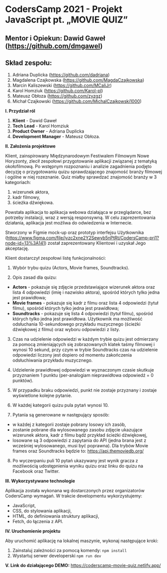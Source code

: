 # **CodersCamp 2021 - Projekt JavaScript pt. „MOVIE QUIZ”**

## **Mentor i Opiekun:** Dawid Gaweł (https://github.com/dmgawel)

## **Skład zespołu:**

1. Adriana Duplicka (https://github.com/dadriana)
2. Magdalena Czajkowska (https://github.com/MagdaCzajkowska)
3. Marcin Kaliszewski (https://github.com/MCaliJr)
4. Karol Homziuk (https://github.com/Karol-pl)
5. Mateusz Obłoza (https://github.com/zyzgz)
6. Michał Czajkowski (https://github.com/MichalCzajkowski1000)


**I. Przydział ról**

1.  **Klient** - Dawid Gaweł
2.  **Tech Lead** - Karol Homziuk
3.  **Product Owner** - Adriana Duplicka
4.  **Development Manager** - Mateusz Obłoza.


**II. Założenia projektowe**

Klient, zainspirowany Międzynarodowym Festiwalem Filmowym Nowe Horyzonty, zlecił zespołowi przygotowanie aplikacji związanej z tematyką okołofilmową.
Po wstępnym rozpoznaniu i analizie zagadnienia podjęto decyzję o przygotowaniu quizu sprawdzającego znajomość branży filmowej i ogólne w niej rozeznanie. Quiz miałby sprawdzać znajomość branży w 3 kategoriach:

1. wizerunek aktora,
2. kadr filmowy,
3. ścieżka dźwiękowa.

Powstała aplikacja to aplikacja webowa działająca w przeglądarce, bez potrzeby instalacji, wraz z wersją responsywną. W celu zaprezentowania działania, aplikacja jest możliwa do odwiedzenia w Internecie.

Stworzony w Figmie mock-up oraz prototyp interfejsu Użytkownika (https://www.figma.com/file/iyzc2xne2Y2Sewyb5nPtRt/CodersCamp-prj1?node-id=13%3A141) został zaprezentowany Klientowi i uzyskał Jego akceptację.

Klient dostarczył zespołowi listę funkcjonalności:

1. Wybór trybu quizu (Actors, Movie frames, Soundtracks).

2. Opis zasad dla quizu:

- **Actors** - pokazuje się zdjęcie przedstawiające wizerunek aktora oraz lista 4 odpowiedzi (imię i nazwisko aktora), spośród których tylko jedna jest prawidłowa;
- **Movie frames** - pokazuje się kadr z filmu oraz lista 4 odpowiedzi (tytuł filmu), spośród których tylko jedna jest prawidłowa;
- **Soundtracks** - pokazuje się lista 4 odpowiedzi (tytuł filmu), spośród których tylko jedna jest prawidłowa. Użytkownik ma możliwość odsłuchania 10-sekundowego przykładu muzycznego (ścieżki dźwiękowej z filmu) oraz wyboru odpowiedzi z listy.

3. Czas na udzielenie odpowiedzi w każdym trybie quizu jest odmierzany za pomocą zmieniających się zobrazowanych klatek taśmy filmowej i wynosi 10 sekund, przy czym w trybie Soundtracks czas na udzielenie odpowiedzi liczony jest dopiero od momentu zakończenia odsłuchiwania przykładu muzycznego.

4. Udzielenie prawidłowej odpowiedzi w wyznaczonym czasie skutkuje przyznaniem 1 punktu (per-analogiam nieprawidłowa odpowiedź = 0 punktów).

5. W przypadku braku odpowiedzi, punkt nie zostaje przyznany i zostaje wyświetlone kolejne pytanie.

6. W każdej kategorii quizu pula pytań wynosi 10.

7. Pytania są generowane w następujący sposób:

- w każdej z kategorii zostaje pobrany losowy ich zasób,
- zostanie pobrane dla wylosowanego zasobu zdjęcie ukazujące wizerunek aktora, kadr z filmu bądź przykład ścieżki dźwiękowej,
- losowane są 3 odpowiedzi z zapytania do API (jedna brana jest z wcześniej wylosowanego, musi być poprawna). Dla trybów Movie frames oraz Soundtracks będzie to: https://api.themoviedb.org/

8. Po wyczerpaniu puli 10 pytań ukazywany jest wynik gracza z możliwością udostępnienia wyniku quizu oraz linku do quizu na Facebook oraz Twitter.

**III. Wykorzystywane technologie**

Aplikacja została wykonana wg dostarczonych przez organizatorów CodersCamp wymagań. W trakcie developmentu wykorzystujemy:
- JavaScript,
- CSS, do stylowania aplikacji,
- HTML, do definiowania struktury aplikacji,
- Fetch, do łączenia z API.

**IV. Uruchomienie projektu**

Aby uruchomić aplikację na lokalnej maszynie, wykonaj następujące kroki:

1. Zainstaluj zależności za pomocą komendy: `npm install`
2. Wystartuj serwer developerski `npm run dev`

**V. Link do działającego DEMO:** https://coderscamp-movie-quiz.netlify.app/
